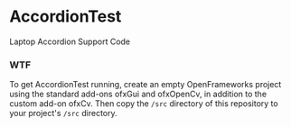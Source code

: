 AccordionTest
=============
Laptop Accordion Support Code

### WTF
To get AccordionTest running, create an empty OpenFrameworks project
using the standard add-ons ofxGui and ofxOpenCv, in addition to the
custom add-on ofxCv. Then copy the `/src` directory of this repository
to your project's `/src` directory.
